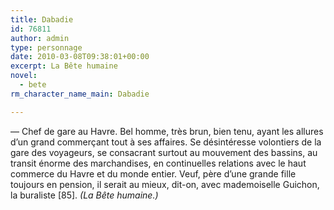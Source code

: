 ```yaml
---
title: Dabadie
id: 76811
author: admin
type: personnage
date: 2010-03-08T09:38:01+00:00
excerpt: La Bête humaine
novel:
  - bete
rm_character_name_main: Dabadie

---
```

— Chef de gare au Havre. Bel homme, très brun, bien tenu, ayant les allures d&rsquo;un grand commerçant tout à ses affaires. Se désintéresse volontiers de la gare des voyageurs, se consacrant surtout au mouvement des bassins, au transit énorme des marchandises, en continuelles relations avec le haut commerce du Havre et du monde entier. Veuf, père d&rsquo;une grande fille toujours en pension, il serait au mieux, dit-on, avec mademoiselle Guichon, la buraliste [85]. _(La Bête humaine.)_
